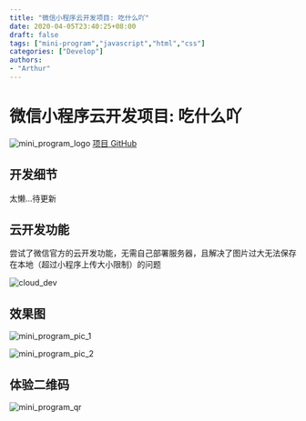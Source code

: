 ```yaml
---
title: "微信小程序云开发项目: 吃什么吖"
date: 2020-04-05T23:40:25+08:00
draft: false
tags: ["mini-program","javascript","html","css"]
categories: ["Develop"]
authors:
- "Arthur"
---
```


# 微信小程序云开发项目: 吃什么吖

![mini_program_logo](https://pseudoyu.oss-cn-hangzhou.aliyuncs.com/images/mini_program_logo.png)
[项目 GitHub](https://github.com/pseudoyu/chumu-food)

## 开发细节

太懒...待更新

## 云开发功能

尝试了微信官方的云开发功能，无需自己部署服务器，且解决了图片过大无法保存在本地（超过小程序上传大小限制）的问题

![cloud_dev](https://pseudoyu.oss-cn-hangzhou.aliyuncs.com/images/cloud_dev.png)

## 效果图

![mini_program_pic_1](https://pseudoyu.oss-cn-hangzhou.aliyuncs.com/images/mini_program_pic_1.png)

![mini_program_pic_2](https://pseudoyu.oss-cn-hangzhou.aliyuncs.com/images/mini_program_pic_2.png)

## 体验二维码

![mini_program_qr](https://pseudoyu.oss-cn-hangzhou.aliyuncs.com/images/mini_program_qr.png)
